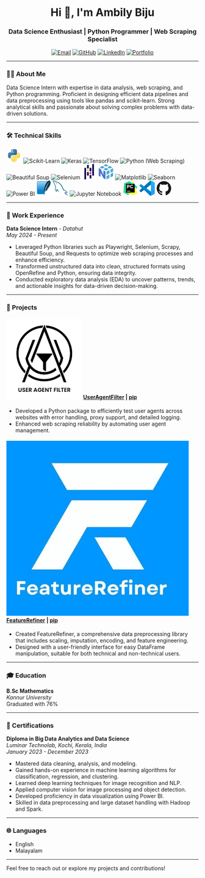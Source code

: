 <h1 align="center">Hi 👋, I'm Ambily Biju</h1>
<h3 align="center">Data Science Enthusiast | Python Programmer | Web Scraping Specialist</h3>

<p align="center">
  <a href="mailto:ambilybiju2408@gmail.com"><img src="https://img.shields.io/badge/Email-ambilybiju2408%40gmail.com-blue?style=flat-square&logo=gmail&logoColor=white" alt="Email"></a>
  <a href="https://github.com/ambilynanjilath"><img src="https://img.shields.io/badge/GitHub-ambilynanjilath-black?style=flat-square&logo=github&logoColor=white" alt="GitHub"></a>
  <a href="https://www.linkedin.com/in/ambily-biju/"><img src="https://img.shields.io/badge/LinkedIn-Ambily%20Biju-blue?style=flat-square&logo=linkedin" alt="LinkedIn"></a>
  <a href="https://ambilybiju.snapcv.me/"><img src="https://img.shields.io/badge/Portfolio-Ambily%20Biju-green?style=flat-square&logo=google-chrome&logoColor=white" alt="Portfolio"></a>
</p>

---

### 👩‍💻 About Me
Data Science Intern with expertise in data analysis, web scraping, and Python programming. Proficient in designing efficient data pipelines and data preprocessing using tools like pandas and scikit-learn. Strong analytical skills and passionate about solving complex problems with data-driven solutions.

---

<h3>🛠️ Technical Skills</h3>
<p>
  <!-- Programming Language -->
  <img src="https://raw.githubusercontent.com/devicons/devicon/master/icons/python/python-original.svg" alt="Python" width="40" height="40"/>
  
  <!-- Machine Learning -->
  <img src="https://upload.wikimedia.org/wikipedia/commons/0/05/Scikit_learn_logo_small.svg" alt="Scikit-Learn" width="40" height="40"/>
  
  <!-- Deep Learning -->
  <img src="https://upload.wikimedia.org/wikipedia/commons/a/ae/Keras_logo.svg" alt="Keras" width="40" height="40"/>
  <img src="https://www.vectorlogo.zone/logos/tensorflow/tensorflow-icon.svg" alt="TensorFlow" width="40" height="40"/>

  <!-- Web Scraping -->
  <img src="https://www.vectorlogo.zone/logos/python/python-icon.svg" alt="Python (Web Scraping)" width="40" height="40"/>
  <img src="https://upload.wikimedia.org/wikipedia/commons/3/35/Beautifulsoup_logo.png" alt="Beautiful Soup" width="40" height="40"/>
  <img src="https://www.vectorlogo.zone/logos/selenium/selenium-icon.svg" alt="Selenium" width="40" height="40"/>
  
  <!-- Data Manipulation -->
  <img src="https://raw.githubusercontent.com/devicons/devicon/master/icons/pandas/pandas-original.svg" alt="Pandas" width="40" height="40"/>
  <img src="https://raw.githubusercontent.com/devicons/devicon/master/icons/numpy/numpy-original.svg" alt="NumPy" width="40" height="40"/>

  <!-- Data Visualization -->
  <img src="https://matplotlib.org/stable/_static/logo2_compressed.svg" alt="Matplotlib" width="40" height="40"/>
  <img src="https://seaborn.pydata.org/_images/logo-mark-lightbg.svg" alt="Seaborn" width="40" height="40"/>
  <img src="https://upload.wikimedia.org/wikipedia/commons/5/59/Power_BI_Logo.svg" alt="Power BI" width="40" height="40"/>
  
  <!-- Database Management -->
  <img src="https://raw.githubusercontent.com/devicons/devicon/master/icons/sqlite/sqlite-original.svg" alt="SQLite" width="40" height="40"/>
  <img src="https://raw.githubusercontent.com/devicons/devicon/master/icons/mysql/mysql-original.svg" alt="MySQL" width="40" height="40"/>

  <!-- Development Tools -->
  <img src="https://www.vectorlogo.zone/logos/jupyter/jupyter-icon.svg" alt="Jupyter Notebook" width="40" height="40"/>
  <img src="https://raw.githubusercontent.com/devicons/devicon/master/icons/pycharm/pycharm-original.svg" alt="PyCharm" width="40" height="40"/>
  <img src="https://raw.githubusercontent.com/devicons/devicon/master/icons/vscode/vscode-original.svg" alt="VS Code" width="40" height="40"/>

  <!-- Version Control -->
  <img src="https://raw.githubusercontent.com/devicons/devicon/master/icons/github/github-original.svg" alt="GitHub" width="40" height="40"/>
</p>


---

### 💼 Work Experience
**Data Science Intern** - *Datahut*  
*May 2024 - Present*  
- Leveraged Python libraries such as Playwright, Selenium, Scrapy, Beautiful Soup, and Requests to optimize web scraping processes and enhance efficiency.
- Transformed unstructured data into clean, structured formats using OpenRefine and Python, ensuring data integrity.
- Conducted exploratory data analysis (EDA) to uncover patterns, trends, and actionable insights for data-driven decision-making.

---

### 🚀 Projects

#### ![logo](logo.png) [UserAgentFilter](https://github.com/ambilynanjilath/UserAgentFilter) | [pip](https://pypi.org/project/UserAgentFilter/)
- Developed a Python package to efficiently test user agents across websites with error handling, proxy support, and detailed logging.
- Enhanced web scraping reliability by automating user agent management.

#### ![logo](logo.jpeg) [FeatureRefiner](https://github.com/ambilynanjilath/FeatureRefiner) | [pip](https://pypi.org/project/FeatureRefiner/)
- Created FeatureRefiner, a comprehensive data preprocessing library that includes scaling, imputation, encoding, and feature engineering.
- Designed with a user-friendly interface for easy DataFrame manipulation, suitable for both technical and non-technical users.

---

### 🎓 Education
**B.Sc Mathematics**  
*Kannur University*  
Graduated with 76%

---

### 📜 Certifications
**Diploma in Big Data Analytics and Data Science**  
*Luminar Technolab, Kochi, Kerala, India*  
*January 2023 - December 2023*  
- Mastered data cleaning, analysis, and modeling.
- Gained hands-on experience in machine learning algorithms for classification, regression, and clustering.
- Learned deep learning techniques for image recognition and NLP.
- Applied computer vision for image processing and object detection.
- Developed proficiency in data visualization using Power BI.
- Skilled in data preprocessing and large dataset handling with Hadoop and Spark.

---

### 🌐 Languages
- English
- Malayalam

---

Feel free to reach out or explore my projects and contributions!
